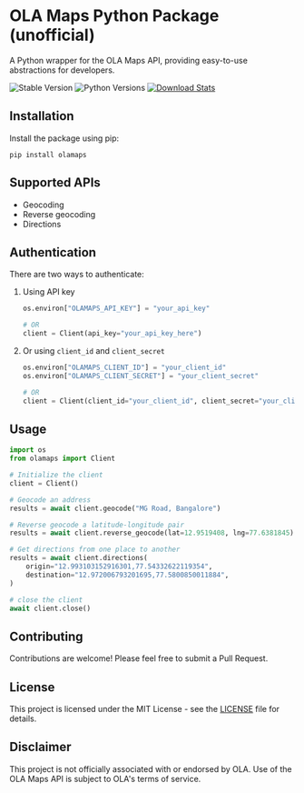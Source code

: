 # OLA Maps Python Package (unofficial)

A Python wrapper for the OLA Maps API, providing easy-to-use abstractions for developers.

![Stable Version](https://img.shields.io/pypi/v/olamaps?label=stable)
![Python Versions](https://img.shields.io/pypi/pyversions/olamaps)
[![Download Stats](https://img.shields.io/pypi/dm/olamaps)](https://pypistats.org/packages/olamaps)

## Installation

Install the package using pip:

```
pip install olamaps
```

## Supported APIs

- Geocoding
- Reverse geocoding
- Directions

## Authentication

There are two ways to authenticate:

1. Using API key

   ```python
   os.environ["OLAMAPS_API_KEY"] = "your_api_key"

   # OR
   client = Client(api_key="your_api_key_here")
   ```

2. Or using `client_id` and `client_secret`

   ```python
   os.environ["OLAMAPS_CLIENT_ID"] = "your_client_id"
   os.environ["OLAMAPS_CLIENT_SECRET"] = "your_client_secret"

   # OR
   client = Client(client_id="your_client_id", client_secret="your_client_secret")
   ```

## Usage

```python
import os
from olamaps import Client

# Initialize the client
client = Client()

# Geocode an address
results = await client.geocode("MG Road, Bangalore")

# Reverse geocode a latitude-longitude pair
results = await client.reverse_geocode(lat=12.9519408, lng=77.6381845)

# Get directions from one place to another
results = await client.directions(
    origin="12.993103152916301,77.54332622119354",
    destination="12.972006793201695,77.5800850011884",
)

# close the client
await client.close()
```

## Contributing

Contributions are welcome! Please feel free to submit a Pull Request.

## License

This project is licensed under the MIT License - see the [LICENSE](LICENSE) file for details.

## Disclaimer

This project is not officially associated with or endorsed by OLA. Use of the OLA Maps API is subject to OLA's terms of service.
